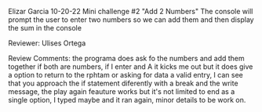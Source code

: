 Elizar Garcia
10-20-22
Mini challenge #2 "Add 2 Numbers"
The console will prompt the user to enter two numbers so we can add them and then display the sum in the console

Reviewer: Ulises Ortega

Review Comments: the programa does ask fo the numbers and add them together if both are numbers, if I enter and A it kicks me out but it does give a option to return to the rphtam or asking for data a valid entry, I can see that you approach the if statement diferently with a break and the write message, the play again feauture works but it's not limited to end as a single option, I typed maybe and it ran again, minor details to be work on.
